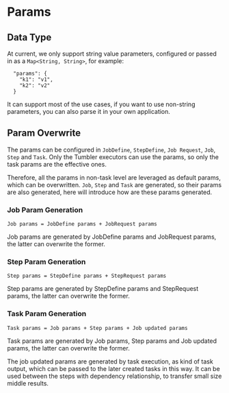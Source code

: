 # Params

## Data Type

At current, we only support string value parameters, configured or passed in as a `Map<String, String>`, for example:
```
  "params": {
    "k1": "v1",
    "k2": "v2"
  }
```

It can support most of the use cases, if you want to use non-string parameters, you can also parse it in your own application.

## Param Overwrite

The params can be configured in `JobDefine`, `StepDefine`, `Job Request`, `Job`, `Step` and `Task`. Only the Tumbler executors can use the params, so only the task params are the effective ones.

Therefore, all the params in non-task level are leveraged as default params, which can be overwritten. `Job`, `Step` and `Task` are generated, so their params are also generated, here will introduce how are these params generated.

### Job Param Generation

```
Job params = JobDefine params + JobRequest params
```
Job params are generated by JobDefine params and JobRequest params, the latter can overwrite the former.

### Step Param Generation

```
Step params = StepDefine params + StepRequest params
```
Step params are generated by StepDefine params and StepRequest params, the latter can overwrite the former. 

### Task Param Generation

```
Task params = Job params + Step params + Job updated params
```
Task params are generated by Job params, Step params and Job updated params, the latter can overwrite the former.

The job updated params are generated by task execution, as kind of task output, which can be passed to the later created tasks in this way. It can be used between the steps with dependency relationship, to transfer small size middle results.
